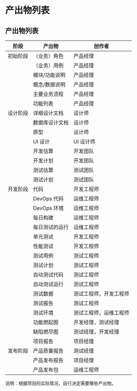 # 产出物列表

## 产出物列表

| 阶段     | 产出物         | 创作者                 |
| -------- | -------------- | ---------------------- |
| 初始阶段 | （业务）角色   | 产品经理               |
|          | （业务）用例   | 产品经理               |
|          | 模块/功能说明  | 产品经理               |
|          | 概念/数据说明  | 产品经理               |
|          | 主要业务流程   | 产品经理               |
|          | 功能列表       | 产品经理               |
| 设计阶段 | 详细设计文档   | 设计师                 |
|          | 数据库设计文档 | 设计师                 |
|          | 原型           | 设计师                 |
|          | UI 设计        | UI 设计师              |
|          | 开发估算       | 开发团队               |
|          | 开发计划       | 开发团队               |
|          | 测试估算       | 测试团队               |
|          | 测试计划       | 测试团队               |
| 开发阶段 | 代码           | 开发工程师             |
|          | DevOps 代码    | 运维工程师             |
|          | DevOps 环境    | 运维工程师             |
|          | 每日构建       | 运维工程师             |
|          | 每日测试的运行 | 运维工程师             |
|          | 单元测试       | 开发工程师             |
|          | 性能测试       | 开发工程师             |
|          | 测试用例       | 测试工程师             |
|          | 测试计划       | 测试工程师             |
|          | 自动测试代码   | 测试工程师             |
|          | 自动测试运行   | 测试工程师             |
|          | 测试数据       | 测试工程师，开发工程师 |
|          | 测试报告       | 测试工程师             |
|          | 测试环境       | 测试工程师，运维工程师 |
|          | 功能燃起图     | 开发经理，测试经理     |
|          | 缺陷燃尽图     | 测试经理，开发经理     |
|          | 项目报告       | 项目经理               |
| 发布阶段 | 产品质量报告   | 测试经理               |
|          | 产品发布报告   | 项目经理               |
|          | 产品发布包     | 运维工程师             |

说明：根据项目的实际情况，自行决定需要哪些产出物。
